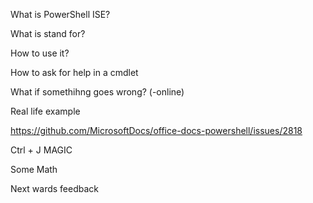 

What is PowerShell ISE? 

What is stand for? 

 

How to use it? 

 

How to ask for help in a cmdlet 

 

What if somethihng goes wrong? (-online) 

Real life example 

https://github.com/MicrosoftDocs/office-docs-powershell/issues/2818 

 

Ctrl + J MAGIC 

 

Some Math 

 

Next wards feedback 